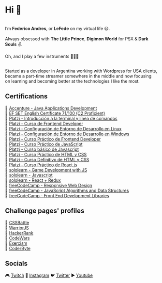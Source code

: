 # Hi 👋 
</br>
I’m <b>Federico Andres</b>, or <b>LeFede</b> on my virtual life 😃. 
</br></br>
Always obsessed with <b>The Little Prince</b>, <b>Digimon World</b> for PSX & <b>Dark Souls</b> ✌.
</br></br>
Oh, and I play a few instruments 🥁🎸🎹
</br></br>

Started as a developer in Argentina working with Wordpress for USA clients, became a part-time streamer somewhere in the middle and now focusing on learning and becoming better at the technologies I like the most.


## Certifications
🔹 [Accenture - Java Applications Development](https://www.mediafire.com/view/9z55tmhe8c7vb93/Java.jpg/file)
</br>
🔹 [EF SET English Certificate 71/100 (C2 Proficient)](https://www.efset.org/cert/sGESXN)
</br>
🔹 [Platzi - Introducción a la terminal y línea de comandos](https://platzi.com/p/lefede/curso/2292-terminal/diploma/detalle/)
</br>
🔹 [Platzi - Curso de Frontend Developer](https://platzi.com/p/lefede/curso/2467-frontend-developer/diploma/detalle/)
</br>
🔹 [Platzi - Configuración de Entorno de Desarrollo en Linux](https://platzi.com/p/lefede/curso/2383-prework-linux/diploma/detalle/)
</br>
🔹 [Platzi - Configuración de Entorno de Desarrollo en Windows](https://platzi.com/p/lefede/curso/2042-prework-windows/diploma/detalle/)
</br>
🔹 [Platzi - Curso Práctico de Frontend Developer](https://platzi.com/p/lefede/curso/2477-frontend-developer-practico/diploma/detalle/)
</br>
🔹 [Platzi - Curso Práctico de JavaScript](https://platzi.com/p/lefede/curso/3271-javascript-practico/diploma/detalle/)
</br>
🔹 [Platzi - Curso básico de Javascript](https://platzi.com/p/lefede/curso/1814-basico-javascript/diploma/detalle/)
</br>
🔹 [Platzi - Curso Práctico de HTML y CSS](https://platzi.com/p/lefede/curso/1758-html-practico/diploma/detalle/)
</br>
🔹 [Platzi - Curso Definitivo de HTML y CSS](https://platzi.com/p/lefede/curso/2008-html-css/diploma/detalle/)
</br>
🔹 [Platzi - Curso Práctico de React.js](https://platzi.com/p/lefede/curso/2484-react-practico/diploma/detalle/)
</br>
🔹 [sololearn - Game Development with JS](https://www.sololearn.com/Certificate/1175-26575590/jpg)
</br>
🔹 [sololearn - Javascript](https://www.sololearn.com/certificates/course/en/26575590/1024/landscape/png)
</br>
🔹 [sololearn - React + Redux](https://www.sololearn.com/Certificate/1097-26575590/jpg)
</br>
🔹 [freeCodeCamp - Responsive Web Design](https://www.freecodecamp.org/certification/lefede/responsive-web-design)
</br>
🔹 [freeCodeCamp - JavaScript Algorithms and Data Structures](https://www.freecodecamp.org/certification/LeFede/javascript-algorithms-and-data-structures)
</br>
🔹 [freeCodeCamp - Front End Development Libraries](https://www.freecodecamp.org/certification/LeFede/front-end-development-libraries)



## Challenge pages' profiles
🔸 [CSSBattle](https://cssbattle.dev/player/lefede)
</br>
🔸 [WarriorJS](https://warriorjs.com/lefede)
</br>
🔸 [HackerRank](https://www.hackerrank.com/LeFede)
</br>
🔸 [CodeWars](https://www.codewars.com/users/LeFede)
</br>
🔸 [Exercism](https://exercism.org/profiles/LeFede)
</br>
🔸 [CoderByte](https://coderbyte.com/profile/LeFede)
</br>

## Socials
🎮 [Twitch](https://www.twitch.tv/lefede)
📸 [Instagram](https://www.instagram.com/lefedeok/)
🐦 [Twitter](https://twitter.com/lefedeok)
▶ [Youtube](https://youtube.com/lefede)

<!---
LeFede/LeFede is a ✨ special ✨ repository because its `README.md` (this file) appears on your GitHub profile.
You can click the Preview link to take a look at your changes.
--->
